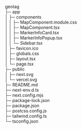 geotag                            
├─ app                            
│  ├─ components                  
│  │  ├─ MapComponent.module.css  
│  │  ├─ MapComponent.tsx         
│  │  ├─ MarkerInfoCard.tsx       
│  │  ├─ MarkerInfoPopup.tsx      
│  │  └─ Sidebar.tsx              
│  ├─ favicon.ico                 
│  ├─ globals.css                 
│  ├─ layout.tsx                  
│  └─ page.tsx                    
├─ public                         
│  ├─ next.svg                    
│  └─ vercel.svg                  
├─ README.md                      
├─ next-env.d.ts                  
├─ next.config.mjs                
├─ package-lock.json              
├─ package.json                   
├─ postcss.config.js              
├─ tailwind.config.ts             
└─ tsconfig.json                  
